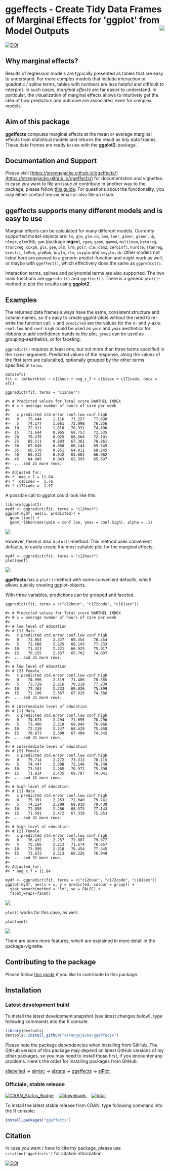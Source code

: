 # ggeffects - Create Tidy Data Frames of Marginal Effects for 'ggplot' from Model Outputs <img src="man/figures/logo.png" align="right" />

[![DOI](http://joss.theoj.org/papers/10.21105/joss.00772/status.svg)](https://doi.org/10.21105/joss.00772)

## Why marginal effects?

Results of regression models are typically presented as tables that are easy to understand. For more complex models that include interaction or quadratic / spline terms, tables with numbers are less helpful and difficult to interpret. In such cases, _marginal effects_ are far easier to understand. In particular, the visualization of marginal effects allows to intuitively get the idea of how predictors and outcome are associated, even for complex models. 

## Aim of this package

**ggeffects** computes marginal effects at the mean or average marginal effects from statistical models and returns the result as tidy data frames. These data frames are ready to use with the **ggplot2**-package.

## Documentation and Support

Please visit [https://strengejacke.github.io/ggeffects/](https://strengejacke.github.io/ggeffects/) for documentation and vignettes. In case you want to file an issue or contribute in another way to the package, please follow [this guide](CONTRIBUTING.md). For questions about the functionality, you may either contact me via email or also file an issue.

## ggeffects supports many different models and is easy to use

Marginal effects can be calculated for many different models. Currently supported model-objects are: `lm`, `glm`, `glm.nb`, `lme`, `lmer`, `glmer`, `glmer.nb`, `nlmer`, `glmmTMB`, `gam` (package **mgcv**), `vgam`, `gamm`, `gamm4`, `multinom`, `betareg`, `truncreg`, `coxph`, `gls`, `gee`, `plm`, `lrm`, `polr`, `clm`, `clm2`, `zeroinfl`, `hurdle`, `stanreg`, `brmsfit`, `lmRob`, `glmRob`, `brglm`, `rlm`, `svyglm` and `svyglm.nb`. Other models not listed here are passed to a generic predict-function and might work as well, or maybe with `ggeffect()`, which effectively does the same as `ggpredict()`.

Interaction terms, splines and polynomial terms are also supported. The two main functions are `ggpredict()` and `ggeffect()`. There is a generic `plot()`-method to plot the results using **ggplot2**.

## Examples

The returned data frames always have the same, consistent structure and column names, so it's easy to create ggplot-plots without the need to re-write the function call. `x` and `predicted` are the values for the x- and y-axis. `conf.low` and `conf.high` could be used as `ymin` and `ymax` aesthetics for ribbons to add confidence bands to the plot. `group` can be used as grouping-aesthetics, or for faceting.

`ggpredict()` requires at least one, but not more than three terms specified in the `terms`-argument. Predicted values of the response, along the values of the first term are calucalted, optionally grouped by the other terms specified in `terms`.

```
data(efc)
fit <- lm(barthtot ~ c12hour + neg_c_7 + c161sex + c172code, data = efc)

ggpredict(fit, terms = "c12hour")

#> # Predicted values for Total score BARTHEL INDEX 
#> # x = average number of hours of care per week 
#> 
#>   x predicted std.error conf.low conf.high
#>   0    75.444     1.116   73.257    77.630
#>   5    74.177     1.061   72.098    76.256
#>  10    72.911     1.010   70.931    74.890
#>  15    71.644     0.965   69.753    73.535
#>  20    70.378     0.925   68.564    72.191
#>  25    69.111     0.893   67.361    70.861
#>  30    67.845     0.868   66.144    69.545
#>  35    66.578     0.851   64.911    68.245
#>  40    65.312     0.842   63.661    66.962
#>  45    64.045     0.843   62.393    65.697
#>  ... and 25 more rows.
#> 
#> Adjusted for:
#> *  neg_c_7 = 11.84
#> *  c161sex =  1.76
#> * c172code =  1.97
```

A possible call to ggplot could look like this:

```
library(ggplot2)
mydf <- ggpredict(fit, terms = "c12hour")
ggplot(mydf, aes(x, predicted)) +
  geom_line() +
  geom_ribbon(aes(ymin = conf.low, ymax = conf.high), alpha = .1)
```
![](man/figures/README-example-1.png)

However, there is also a `plot()`-method. This method uses convenient defaults, to easily create the most suitable plot for the marginal effects.

```
mydf <- ggpredict(fit, terms = "c12hour")
plot(mydf)
```
![](man/figures/README-example-2.png)

**ggeffects** has a `plot()`-method with some convenient defaults, which allows quickly creating ggplot-objects.

With three variables, predictions can be grouped and faceted.

```
ggpredict(fit, terms = c("c12hour", "c172code", "c161sex"))

#> # Predicted values for Total score BARTHEL INDEX 
#> # x = average number of hours of care per week 
#> 
#> # low level of education
#> # [1] Male
#>   x predicted std.error conf.low conf.high
#>   0    73.954     2.347   69.354    78.554
#>   5    72.688     2.225   68.143    77.233
#>  10    71.421     2.221   66.925    75.917
#>  15    70.155     2.337   65.702    74.607
#>  ... and 31 more rows.
#> 
#> # low level of education
#> # [2] Female
#>   x predicted std.error conf.low conf.high
#>   0    74.996     2.319   71.406    78.585
#>   5    73.729     2.216   70.219    77.239
#>  10    72.463     2.233   69.026    75.899
#>  15    71.196     2.367   67.826    74.566
#>  ... and 31 more rows.
#> 
#> # intermediate level of education
#> # [1] Male
#>   x predicted std.error conf.low conf.high
#>   0    74.673     2.294   71.055    78.290
#>   5    73.406     2.210   69.846    76.966
#>  10    72.139     2.247   68.629    75.650
#>  15    70.873     2.399   67.404    74.342
#>  ... and 31 more rows.
#> 
#> # intermediate level of education
#> # [2] Female
#>   x predicted std.error conf.low conf.high
#>   0    75.714     2.272   73.313    78.115
#>   5    74.447     2.208   72.146    76.748
#>  10    73.181     2.265   70.972    75.390
#>  15    71.914     2.435   69.787    74.041
#>  ... and 31 more rows.
#> 
#> # high level of education
#> # [1] Male
#>   x predicted std.error conf.low conf.high
#>   0    75.391     2.253   71.040    79.741
#>   5    74.124     2.209   69.810    78.439
#>  10    72.858     2.286   68.573    77.143
#>  15    71.591     2.472   67.330    75.853
#>  ... and 31 more rows.
#> 
#> # high level of education
#> # [2] Female
#>   x predicted std.error conf.low conf.high
#>   0    76.432     2.237   72.887    79.977
#>   5    75.166     2.213   71.674    78.657
#>  10    73.899     2.310   70.454    77.345
#>  15    72.633     2.513   69.226    76.040
#>  ... and 31 more rows.
#> 
#> Adjusted for:
#> * neg_c_7 = 11.84

mydf <- ggpredict(fit, terms = c("c12hour", "c172code", "c161sex"))
ggplot(mydf, aes(x = x, y = predicted, colour = group)) +
  stat_smooth(method = "lm", se = FALSE) +
  facet_wrap(~facet)
```
![](man/figures/README-example-3.png)

`plot()` works for this case, as well:

```
plot(mydf)
```
![](man/figures/README-example-4.png)

There are some more features, which are explained in more detail in the package-vignette.

## Contributing to the package

Please follow [this guide](CONTRIBUTING.md) if you like to contribute to this package.

## Installation

### Latest development build

To install the latest development snapshot (see latest changes below), type following commands into the R console:

```r
library(devtools)
devtools::install_github("strengejacke/ggeffects")
```

Please note the package dependencies when installing from GitHub. The GitHub version of this package may depend on latest GitHub versions of my other packages, so you may need to install those first, if you encounter any problems. Here's the order for installing packages from GitHub:

[sjlabelled](https://github.com/strengejacke/sjlabelled) &rarr; [sjmisc](https://github.com/strengejacke/sjmisc) &rarr; [sjstats](https://github.com/strengejacke/sjstats) &rarr; [ggeffects](https://github.com/strengejacke/ggeffects) &rarr; [sjPlot](https://github.com/strengejacke/sjPlot)


### Officiale, stable release

[![CRAN_Status_Badge](http://www.r-pkg.org/badges/version/ggeffects)](https://cran.r-project.org/package=ggeffects)
&#160;&#160;
[![downloads](http://cranlogs.r-pkg.org/badges/ggeffects)](http://cranlogs.r-pkg.org/)
&#160;&#160;
[![total](http://cranlogs.r-pkg.org/badges/grand-total/ggeffects)](http://cranlogs.r-pkg.org/)

To install the latest stable release from CRAN, type following command into the R console:

```r
install.packages("ggeffects")
```

## Citation

In case you want / have to cite my package, please use `citation('ggeffects')` for citation information.

[![DOI](http://joss.theoj.org/papers/10.21105/joss.00772/status.svg)](https://doi.org/10.21105/joss.00772)
